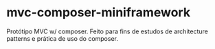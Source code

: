 # mvc-composer-miniframework
Protótipo MVC w/ composer. Feito para fins de estudos de architecture patterns e prática de uso do composer.
